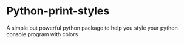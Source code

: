 # Python-print-styles
A simple but powerful python package to help you style your python console program with colors
